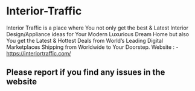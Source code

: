 # Interior-Traffic

Interior Traffic is a place where You not only get the best & Latest Interior Design/Appliance ideas for Your Modern Luxurious Dream Home but also You get the Latest & Hottest Deals from World’s Leading Digital Marketplaces Shipping from Worldwide to Your Doorstep. Website : - https://interiortraffic.com/ 
<br />
## Please report if you find any issues in the website
